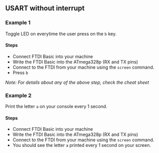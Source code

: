 ## USART without interrupt

### Example 1
Toggle LED on everytime the user press on the `b` key.

#### Steps
* Connect FTDI Basic into your machine
* Write the FTDI Basic into the ATmega328p (RX and TX pins)
* Connect to the FTDI from your machine using the `screen` command.
* Press `b`

*Note: For details about any of the above step, check the cheat sheet*

### Example 2
Print the letter `a` on your console every 1 second.

#### Steps
* Connect FTDI Basic into your machine
* Write the FTDI Basic into the ATmega328p (RX and TX pins)
* Connect to the FTDI from your machine using the `screen` command.
* You should see the letter `a` printed every 1 second on your screen.


